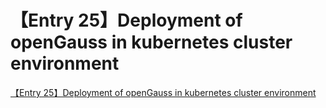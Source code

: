 # 【Entry 25】Deployment of openGauss in kubernetes cluster environment
[【Entry 25】Deployment of openGauss in kubernetes cluster environment](https://aiwithcloud.com/2022/09/16/%e3%80%90entry_25%e3%80%91deployment_of_opengauss_in_kubernetes_cluster_environment/)